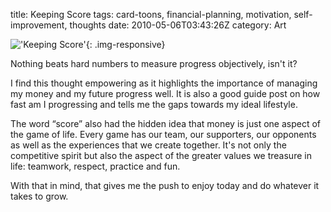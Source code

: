 title: Keeping Score
tags: card-toons, financial-planning, motivation, self-improvement, thoughts
date: 2010-05-06T03:43:26Z
category: Art

!['Keeping Score']({filename}/images/2010/04/keepingscore-small.jpg){: .img-responsive}

Nothing beats hard numbers to measure progress objectively, isn't it?

I find this thought empowering as it highlights the importance of managing my money and my future progress well. It is also a good guide post on how fast am I progressing and tells me the gaps towards my ideal lifestyle.

The word “score” also had the hidden idea that money is just one aspect of the game of life. Every game has our team, our supporters, our opponents as well as the experiences that we create together. It's not only the competitive spirit but also the aspect of the greater values we treasure in life: teamwork, respect, practice and fun.

With that in mind, that gives me the push to enjoy today and do whatever it takes to grow.
